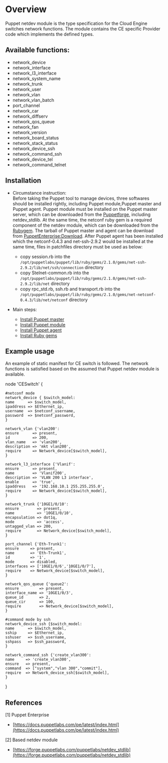 # Overview

Puppet netdev module is the type specification for the Cloud Engine switches network functions. The module contains the CE specific Provider code which implements the defined types.

## Available functions:

- network_device
- network_interface
- network_l3_interface
- network_system_name
- network_trunk
- network_user
- network_vlan
- network_vlan_batch
- port_channel
- network_car
- network_diffserv
- network_qos_queue
- network_fan
- network_version
- network_board_status
- network_stack_status
- network_device_ssh
- network_command_ssh
- network_device_tel
- network_command_telnet

## Installation

- Circumstance instruction:  
Before taking the Puppet tool to manage devices, three softwares should be installed rightly, including Puppet module,Puppet master and Puppet agent. Puppet module must be installed on the Puppet master server, which can be downloaded from the [Puppetforge](https://forge.puppet.com/), including netdev_stdlib. At the same time, the netconf ruby gem is a required component of the netdev module, which can be downloaded from the [Rubygem](https://rubygems.org/). The tarball of Puppet master and agent can be download from [PuppetEnterprise:Download](https://puppet.com/download-puppet-enterprise). After Puppet agent has been installed which the netconf-0.4.3 and net-ssh-2.9.2 would be installed at the same time, files in patchfiles directory must be used as below:   
  - copy session.rb into the `/opt/puppetlabs/puppet/lib/ruby/gems/2.1.0/gems/net-ssh-2.9.2/lib/net/ssh/connection` directory
  - copy Stelnet-common.rb into the `/opt/puppetlabs/puppet/lib/ruby/gems/2.1.0/gems/net-ssh-2.9.2/lib/net` directory
  - copy rpc_std.rb, ssh.rb and transport.rb into the `/opt/puppetlabs/puppet/lib/ruby/gems/2.1.0/gems/net-netconf-0.4.3/lib/net/netconf` directory

- Main steps:  
  - [Install Puppet master](https://docs.puppet.com/pe/latest/quick_start_install_mono.html)
  - [Install Puppet module](https://docs.puppet.com/puppet/latest/modules_installing.html)
  - [Install Puppet agent](https://docs.puppet.com/pe/latest/install_huawei_ce.html)
  - [Install Ruby gems](https://rubygems.org/)

## Example usage

An example of static manifest for CE switch is followed. The network functions is satisfied based on the assumed that Puppet netdev module is available.

node 'CESwitch' {
    
	#netconf mode
	network_device { $switch_model:
	name      => $switch_model,
	ipaddress => $Ethernet_ip,
	username  => $netconf_username,
	password  => $netconf_password,
	}
	
	network_vlan {'vlan200':
	ensure      => present,
	id          => 200,
	vlan_name   => 'vlan200',
	description => 'mkt vlan200', 
	require     => Network_device[$switch_model],
	}
	
	network_l3_interface {'Vlanif':
	ensure      => present,
	name        => 'Vlanif200',
	description => 'VLAN 200 L3 interface',
	enable      => 'true',
	ipaddress   => '192.168.10.1 255.255.255.0',
	require     => Network_device[$switch_model],
	}
		
	network_trunk {'10GE1/0/10':
	ensure        => present,
	name          => '10GE1/0/10',
	encapsulation => dot1q,
	mode          => 'access',
	untagged_vlan => 200, 
	require       => Network_device[$switch_model],
	}
	
	port_channel {'Eth-Trunk1':
	ensure     => present,
	name       => 'Eth-Trunk1',   
	id         => '1',   
	mode       => disabled,   
	interfaces => ['10GE1/0/6','10GE1/0/7'],   
	require    => Network_device[$switch_model],
	}
	
	network_qos_queue {'queue2':
	ensure         => present,
	interface_name => '10GE1/0/3',
	queue_id       => 2,
	queue_cir      => 100,
	require        => Network_device[$switch_model],
	}
	
	#command mode by ssh
	network_device_ssh {$switch_model:
	name      => $switch_model,
	sship     => $Ethernet_ip,
	sshuser   => $ssh_username,
	sshpass   => $ssh_password,
	}
	
	network_command_ssh {'create_vlan300':
	name     => 'create_vlan300',
	ensure   => present,
	command  => ["system","vlan 300","commit"],
	require  => Network_device_ssh[$switch_model],
	}

}  

## References
[1] Puppet Enterprise
- [https://docs.puppetlabs.com/pe/latest/index.html](https://docs.puppetlabs.com/pe/latest/index.html)

[2] Based netdev module
- [https://forge.puppetlabs.com/puppetlabs/netdev_stdlib](https://forge.puppetlabs.com/puppetlabs/netdev_stdlib)   
